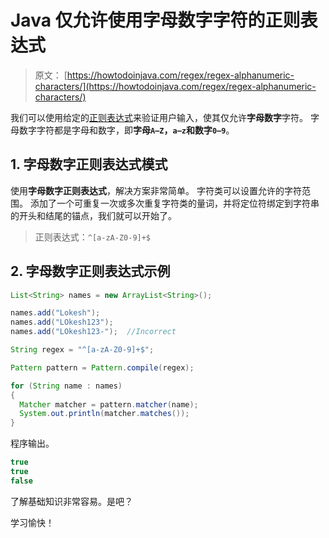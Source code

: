 # Java 仅允许使用字母数字字符的正则表达式

> 原文： [https://howtodoinjava.com/regex/regex-alphanumeric-characters/](https://howtodoinjava.com/regex/regex-alphanumeric-characters/)

我们可以使用给定的[正则表达式](https://howtodoinjava.com/java-regular-expression-tutorials/)来验证用户输入，使其仅允许**字母数字**字符。 字母数字字符都是字母和数字，即**字母`A–Z`，`a–z`和数字`0–9`**。

## 1\. 字母数字正则表达式模式

使用**字母数字正则表达式**，解决方案非常简单。 字符类可以设置允许的字符范围。 添加了一个可重复一次或多次重复字符类的量词，并将定位符绑定到字符串的开头和结尾的锚点，我们就可以开始了。

> 正则表达式：`^[a-zA-Z0-9]+$`

## 2\. 字母数字正则表达式示例

```java
List<String> names = new ArrayList<String>();

names.add("Lokesh");  
names.add("LOkesh123");  
names.add("LOkesh123-");  //Incorrect

String regex = "^[a-zA-Z0-9]+$";

Pattern pattern = Pattern.compile(regex);

for (String name : names)
{
  Matcher matcher = pattern.matcher(name);
  System.out.println(matcher.matches());
}

```

程序输出。

```java
true
true
false

```

了解基础知识非常容易。是吧？

学习愉快！